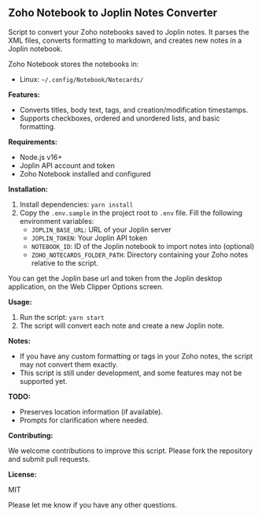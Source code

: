 ## Zoho Notebook to Joplin Notes Converter

Script to convert your Zoho notebooks saved to Joplin notes.
It parses the XML files, converts formatting to markdown, and creates new notes in a Joplin notebook.

Zoho Notebook stores the notebooks in:
- Linux: `~/.config/Notebook/Notecards/`

**Features:**

* Converts titles, body text, tags, and creation/modification timestamps.
* Supports checkboxes, ordered and unordered lists, and basic formatting.

**Requirements:**

* Node.js v16+
* Joplin API account and token
* Zoho Notebook installed and configured

**Installation:**

1. Install dependencies: `yarn install`
2. Copy the `.env.sample` in the project root to `.env` file. Fill the following environment variables:
    * `JOPLIN_BASE_URL`: URL of your Joplin server
    * `JOPLIN_TOKEN`: Your Joplin API token
    * `NOTEBOOK_ID`: ID of the Joplin notebook to import notes into (optional)
    * `ZOHO_NOTECARDS_FOLDER_PATH`: Directory containing your Zoho notes relative to the script.

You can get the Joplin base url and token from the Joplin desktop application, on the Web Clipper Options screen.

**Usage:**

1. Run the script: `yarn start`
2. The script will convert each note and create a new Joplin note.

**Notes:**

* If you have any custom formatting or tags in your Zoho notes, the script may not convert them exactly.
* This script is still under development, and some features may not be supported yet.

**TODO:**

* Preserves location information (if available).
* Prompts for clarification where needed.


**Contributing:**

We welcome contributions to improve this script. Please fork the repository and submit pull requests.

**License:**

MIT

Please let me know if you have any other questions.
